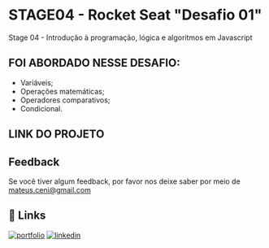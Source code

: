 # STAGE04 - Rocket Seat "Desafio 01"

Stage 04 - Introdução à programação, lógica e algoritmos em Javascript

## FOI ABORDADO NESSE DESAFIO:
- Variáveis;
- Operações matemáticas;
- Operadores comparativos;
- Condicional.


## LINK DO PROJETO





## Feedback

Se você tiver algum feedback, por favor nos deixe saber por meio de mateus.ceni@gmail.com


## 🔗 Links
[![portfolio](https://img.shields.io/badge/my_portfolio-000?style=for-the-badge&logo=ko-fi&logoColor=white)](https://mysocialtree.vercel.app/)
[![linkedin](https://img.shields.io/badge/linkedin-0A66C2?style=for-the-badge&logo=linkedin&logoColor=white)](https://www.linkedin.com/in/mateus-ceni-9a362a226/)


